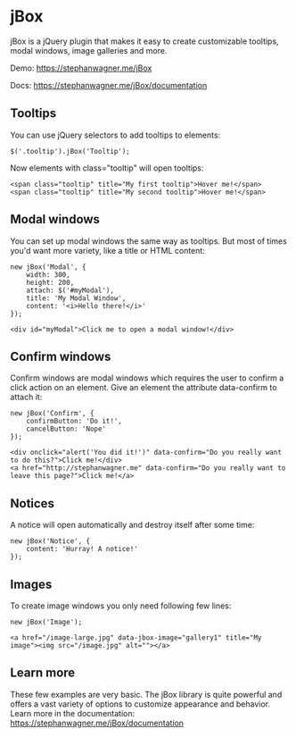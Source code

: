 jBox
====

jBox is a jQuery plugin that makes it easy to create customizable tooltips, modal windows, image galleries and more.

Demo: https://stephanwagner.me/jBox

Docs: https://stephanwagner.me/jBox/documentation


Tooltips
--------

You can use jQuery selectors to add tooltips to elements:

	$('.tooltip').jBox('Tooltip');

Now elements with class="tooltip" will open tooltips:

	<span class="tooltip" title="My first tooltip">Hover me!</span>
	<span class="tooltip" title="My second tooltip">Hover me!</span>


Modal windows
-------------

You can set up modal windows the same way as tooltips.
But most of times you'd want more variety, like a title or HTML content:

	new jBox('Modal', {
		width: 300,
		height: 200,
		attach: $('#myModal'),
		title: 'My Modal Window',
		content: '<i>Hello there!</i>'
	});
	
	<div id="myModal">Click me to open a modal window!</div>



Confirm windows
---------------

Confirm windows are modal windows which requires the user to confirm a click action on an element.
Give an element the attribute data-confirm to attach it:

	new jBox('Confirm', {
		confirmButton: 'Do it!',
		cancelButton: 'Nope'
	});
	
	<div onclick="alert('You did it!')" data-confirm="Do you really want to do this?">Click me!</div>
	<a href="http://stephanwagner.me" data-confirm="Do you really want to leave this page?">Click me!</a>


Notices
-------

A notice will open automatically and destroy itself after some time:

	new jBox('Notice', {
		content: 'Hurray! A notice!'
	});


Images
------

To create image windows you only need following few lines:

	new jBox('Image');
	
	<a href="/image-large.jpg" data-jbox-image="gallery1" title="My image"><img src="/image.jpg" alt=""></a>


Learn more
----------

These few examples are very basic.
The jBox library is quite powerful and offers a vast variety of options to customize appearance and behavior.
Learn more in the documentation: https://stephanwagner.me/jBox/documentation
